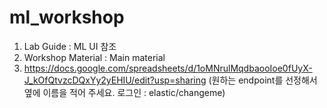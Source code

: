 # ml_workshop
1. Lab Guide : ML UI 참조
2. Workshop Material : Main material
3. https://docs.google.com/spreadsheets/d/1oMNrulMqdbaooIoe0fUyX-J_kOfQtvzcDQxYy2yEHIU/edit?usp=sharing 
(원하는 endpoint를 선정해서 옆에 이름을 적어 주세요. 로그인 : elastic/changeme)
